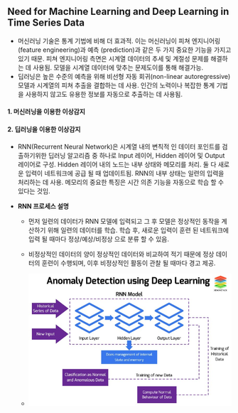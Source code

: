 ## Need for Machine Learning and Deep Learning in Time Series Data

* 머신러닝 기술은 통계 기법에 비해 더 효과적. 이는 머신러닝이 피쳐 엔지니어링 (feature engineering)과 예측 (prediction)과 같은 두 가지 중요한 기능을 가지고 있기 때문. 피쳐 엔지니어링 측면은 시계열 데이터의 추세 및 계절성 문제를 해결하는 데 사용됨. 모델을 시계열 데이터에 맞추는 문제도이를 통해 해결가능.
* 딥러닝은 높은 수준의 예측을 위해 비선형 자동 회귀(non-linear autoregressive) 모델과 시계열의 피쳐 추출을 결합하는 데 사용. 인간의 노력이나 복잡한 통계 기법을 사용하지 않고도 유용한 정보를 자동으로 추출하는 데 사용됨.

#### 1. 머신러닝을 이용한 이상감지
#### 2. 딥러닝을 이용한 이상감지
* RNN(Recurrent Neural Network)은 시계열 내의 변칙적 인 데이터 포인트를 검출하기위한 딥러닝 알고리즘 중 하나로 Input 레이어, Hidden 레이어 및 Output 레이어로 구성. Hidden 레이어 내의 노드는 내부 상태와 메모리를 처리. 둘 다 새로운 입력이 네트워크에 공급 될 때 업데이트됨. RNN의 내부 상태는 일련의 입력을 처리하는 데 사용. 메모리의 중요한 특징은 시간 의존 기능을 자동으로 학습 할 수 있다는 것임.

* **RNN 프로세스 설명**
    * 먼저 일련의 데이터가 RNN 모델에 입력되고 그 후 모델은 정상적인 동작을 계산하기 위해 일련의 데이터를 학습. 학습 후, 새로운 입력이 훈련 된 네트워크에 입력 될 때마다 정상/예상/비정상 으로 분류 할 수 있음.

    * 비정상적인 데이터의 양이 정상적인 데이터와 비교하여 적기 때문에 정상 데이터의 훈련이 수행되며, 이후 비정상적인 활동이 관찰 될 때마다 경고 제공.
    * ![](/img/rnn.jpg)